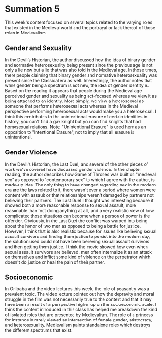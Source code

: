 # Summation 5

This week's content focused on several topics related to the varying roles that existed in the Medieval world and the portrayal or lack thereof of those roles in Medievalism.

## Gender and Sexuality

In the Devil's Historian, the author discussed how the idea of binary gender and normative heterosexuality being present since the previous age is not only a lie now but a lie that was also told in the Medieval age. In those times, there people claiming that binary gender and normative heterosexuality was present since the Classical era as well. Interestingly, the author notes that while gender being a spectrum is not new, the idea of gender identity is. Based on the reading it appears that people during the Medieval age perceived gender and sexuality as being act-focused whereas we view it as being attached to an identity. More simply, we view a heterosexual as someone that performs heterosexual acts whereas in the Medieval perspective performing heterosexual acts would make you a heterosexual. I think this contributes to the unintentional erasure of certain identities in history, you can't find a gay knight but you can find knights that had homosexual relations. Note: "Unintentional Erasure" is used here as an opposition to "Intentional Erasure", not to imply that all erasure is unintentional.

## Gender Violence

In the Devil's Historian, the Last Duel, and several of the other pieces of work we've covered have discussed gender violence. In the chapter reading, the author describes how Game of Thrones was built on "medieval sex" as opposed to "contemporary sex" to which I agree with the author, is made-up idea. The only thing to have changed regarding sex in the modern era are the laws related to it, there wasn't ever a period where women were content with assault or that relationships weren't damaged by partners not believing their partners. The Last Duel I thought was interesting because it showed both a more reasonable response to sexual assault, more reasonable than 'not doing anything at all', and a very realistic view of how complicated those situations can become when a person of power is the offender. Obviously, in the Last Duel the conflict was warped into being about the honor of two men as opposed to being a battle for justice. However, I think that is also realistic because for issues like believing sexual assault survivors and finding them justice to persist into the modern day, the solution used could not have been believing sexual assault survivors and then getting them justice. I think the movie showed how even when sexual assault survivors are believed, men often internalize it as an attack on themselves and inflict some kind of violence on the perpetrator which doesn't do justice or heal the pain of their partner.

## Socioeconomic

In Onibaba and the video lectures this week, the role of peasantry was a prevalent topic. The video lecture pointed out how the depravity and moral struggle in the film was not necessarily true to the context and that it may have been a result of a perspective higher up on the socioeconomic scale. I think the content introduced in this class has helped me breakdown the kind of isolated roles that are presented by Medievalism. The role of a princess for instance is rarely viewed as intersection of female gender, aristocracy, and heterosexuality. Medievalism paints standalone roles which destroys the different spectrums that exist.

